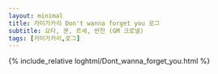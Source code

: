 ```yaml
---
layout: minimal
title: 카미가카리 Don't wanna forget you 로그
subtitle: 요타, 쿤, 르세, 반찬 (GM 크로넬)
tags: [카미가카리,로그]
---
```


{% include_relative loghtml/Dont_wanna_forget_you.html %}